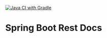 [![Java CI with Gradle](https://github.com/skjalal/spring-rest-docs/actions/workflows/gradle.yml/badge.svg?branch=main)](https://github.com/skjalal/spring-rest-docs/actions/workflows/gradle.yml)

# Spring Boot Rest Docs
